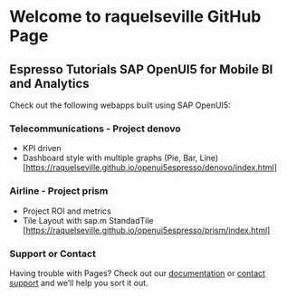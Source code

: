 # Welcome to raquelseville GitHub Page

## Espresso Tutorials SAP OpenUI5 for Mobile BI and Analytics 
Check out the following webapps built using SAP OpenUI5:

### Telecommunications - Project denovo
- KPI driven
- Dashboard style with multiple graphs (Pie, Bar, Line)
[https://raquelseville.github.io/openui5espresso/denovo/index.html]

### Airline - Project prism
- Project ROI and metrics
- Tile Layout with sap.m StandadTile
[https://raquelseville.github.io/openui5espresso/prism/index.html]


### Support or Contact

Having trouble with Pages? Check out our [documentation](https://help.github.com/categories/github-pages-basics/) or [contact support](https://github.com/contact) and we’ll help you sort it out.

